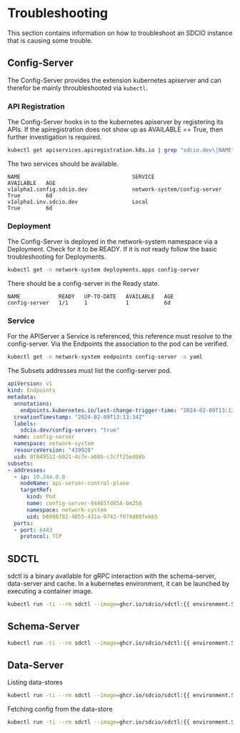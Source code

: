 # Troubleshooting
This section contains information on how to troubleshoot an SDCIO instance that is causing some trouble.

## Config-Server
The Config-Server provides the extension kubernetes apiserver and can therefor be mainly throubleshooted via `kubectl`.

### API Registration
The Config-Server hooks in to the kubernetes apiserver by registering its APIs. If the apiregistration does not show up as AVAILABLE == True, then further investigation is required.
```bash
kubectl get apiservices.apiregistration.k8s.io | grep "sdcio.dev\|NAME"
```

The two services should be available.
```
NAME                                   SERVICE                        AVAILABLE   AGE
v1alpha1.config.sdcio.dev              network-system/config-server   True        6d
v1alpha1.inv.sdcio.dev                 Local                          True        6d
```

### Deployment
The Config-Server is deployed in the network-system namespace via a Deployment. 
Check for it to be READY.
If it is not ready follow the basic troubleshooting for Deployments.

```bash
kubectl get -n network-system deployments.apps config-server
```
There should be a config-server in the Ready state.
```
NAME            READY   UP-TO-DATE   AVAILABLE   AGE
config-server   1/1     1            1           6d
```

### Service
For the APIServer a Service is referenced, this reference must resolve to the config-server.
Via the Endpoints the association to the pod can be verified.
```bash
kubectl get -n network-system endpoints config-server -o yaml
```

The Subsets addresses must list the config-server pod.
```yaml
apiVersion: v1
kind: Endpoints
metadata:
  annotations:
    endpoints.kubernetes.io/last-change-trigger-time: "2024-02-09T13:13:34Z"
  creationTimestamp: "2024-02-09T13:13:34Z"
  labels:
    sdcio.dev/config-server: "true"
  name: config-server
  namespace: network-system
  resourceVersion: "439928"
  uid: 8f849512-6021-4c7e-a08b-c3cff25ed68b
subsets:
- addresses:
  - ip: 10.244.0.8
    nodeName: api-server-control-plane
    targetRef:
      kind: Pod
      name: config-server-84465fd854-bm258
      namespace: network-system
      uid: b6986782-4055-431a-9742-f074d88febb5
  ports:
  - port: 6443
    protocol: TCP
```

## SDCTL

sdctl is a binary available for gRPC interaction with the schema-server, data-server and cache.
In a kubernetes environment, it can be launched by executing a container image.

```bash
kubectl run -ti --rm sdctl --image=ghcr.io/sdcio/sdctl:{{ environment.SDCTL_VERSION }} --restart=Never --command -- /bin/bash
```

## Schema-Server

```bash
kubectl run -ti --rm sdctl --image=ghcr.io/sdcio/sdctl:{{ environment.SDCTL_VERSION }} --restart=Never --command -- /app/sdctl -a data-server.network-system.svc.cluster.local:56000 schema list
```

## Data-Server

Listing data-stores
```bash
kubectl run -ti --rm sdctl --image=ghcr.io/sdcio/sdctl:{{ environment.SDCTL_VERSION }} --restart=Never --command -- /app/sdctl -a data-server.network-system.svc.cluster.local:56000 datastore list
```

Fetching config from the data-store
```bash
kubectl run -ti --rm sdctl --image=ghcr.io/sdcio/sdctl:{{ environment.SDCTL_VERSION }} --restart=Never --command -- /app/sdctl -a data-server.network-system.svc.cluster.local:56000 data get --ds default.sr1 --candidate default --path /configure/service
```